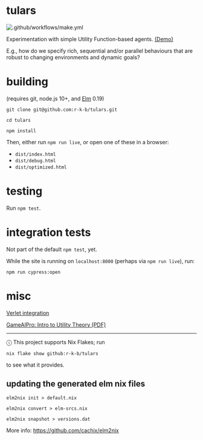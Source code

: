 # tulars

![.github/workflows/make.yml](https://github.com/r-k-b/tulars/workflows/.github/workflows/make.yml/badge.svg)

Experimentation with simple Utility Function-based agents. [(Demo)](https://tulars-5f1d1.firebaseapp.com) 

E.g., how do we specify rich, sequential and/or parallel behaviours that 
are robust to changing environments and dynamic goals? 


# building

(requires git, node.js 10+, and [Elm] 0.19)

`git clone git@github.com:r-k-b/tulars.git`

`cd tulars`

`npm install`

Then, either run `npm run live`, or open one of these in a browser:

- `dist/index.html`
- `dist/debug.html`
- `dist/optimized.html`


# testing

Run `npm test`.


# integration tests

Not part of the default `npm test`, yet.

While the site is running on `localhost:8000` (perhaps via `npm run live`), run:

    npm run cypress:open


# misc

[Verlet integration](https://en.wikipedia.org/wiki/Verlet_integration)

[GameAIPro: Intro to Utility Theory (PDF)](http://www.gameaipro.com/GameAIPro/GameAIPro_Chapter09_An_Introduction_to_Utility_Theory.pdf)

[Elm]: http://elm-lang.org/

---

ⓘ This project supports Nix Flakes; run 

```shell
nix flake show github:r-k-b/tulars
```

to see what it provides.


## updating the generated elm nix files

`elm2nix init > default.nix`

`elm2nix convert > elm-srcs.nix`

`elm2nix snapshot > versions.dat`

More info: <https://github.com/cachix/elm2nix>

